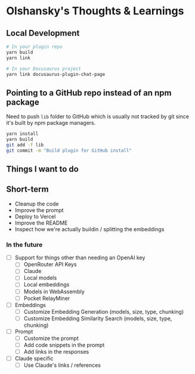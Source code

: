# Olshansky's Thoughts & Learnings

## Local Development

```bash
# In your plugin repo
yarn build
yarn link

# In your Docusaurus project
yarn link docusaurus-plugin-chat-page
```

## Pointing to a GitHub repo instead of an npm package

Need to push `lib` folder to GitHub which is usually not tracked by git since it's built by npm package managers.

```bash
yarn install
yarn build
git add -f lib
git commit -m "Build plugin for GitHub install"
```

## Things I want to do

## Short-term

- Cleanup the code
- Improve the prompt
- Deploy to Vercel
- Improve the README
- Inspect how we're actually buildin / splitting the embeddings


### In the future

- [ ] Support for things other than needing an OpenAI key
  - [ ] OpenRouter API Keys
  - [ ] Claude
  - [ ] Local models
  - [ ] Local embeddings
  - [ ] Models in WebAssembly
  - [ ] Pocket RelayMiner
- [ ] Embeddings
  - [ ] Customize Embedding Generation (models, size, type, chunking)
  - [ ] Customize Embedding Similarity Search (models, size, type, chunking)
- [ ] Prompt
  - [ ] Customize the prompt
  - [ ] Add code snippets in the prompt
  - [ ] Add links in the responses
- [ ] Claude specific
  - [ ] Use Claude's links / references
